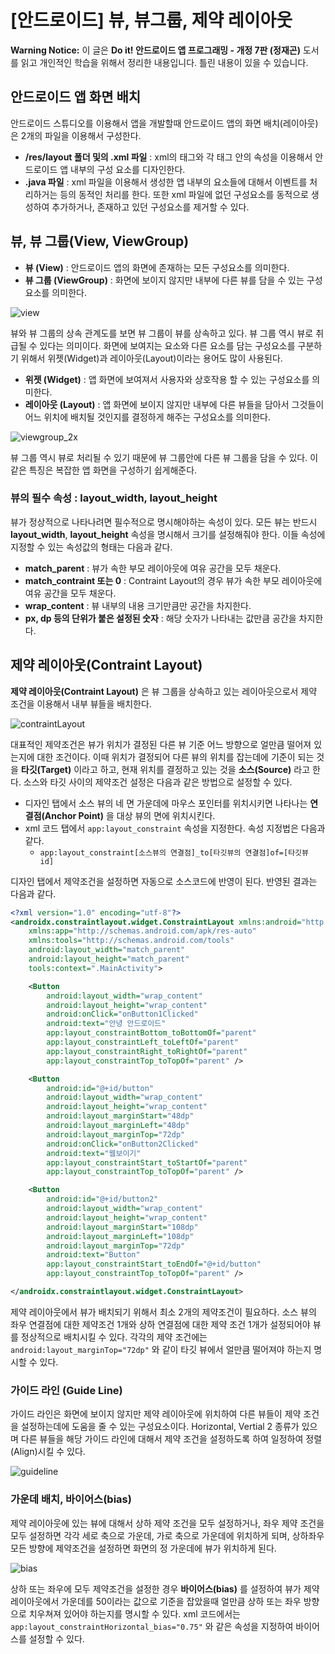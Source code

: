 # [안드로이드] 뷰, 뷰그룹, 제약 레이아웃

**Warning Notice:** 이 글은 **Do it! 안드로이드 앱 프로그래밍 - 개정 7판 (정재곤)** 도서를 읽고 개인적인 학습을 위해서 정리한 내용입니다. 틀린 내용이 있을 수 있습니다.


## 안드로이드 앱 화면 배치

안드로이드 스튜디오를 이용해서 앱을 개발할때 안드로이드 앱의 화면 배치(레이아웃)은 2개의 파일을 이용해서 구성한다.

- **/res/layout 폴더 및의 .xml 파일** : xml의 태그와 각 태그 안의 속성을 이용해서 안드로이드 앱 내부의 구성 요소를 디자인한다.
- **.java 파일** : xml 파일을 이용해서 생성한 앱 내부의 요소들에 대해서 이벤트를 처리하거는 등의 동적인 처리를 한다. 또한 xml 파일에 없던 구성요소를 동적으로 생성하여 추가하거나, 존재하고 있던 구성요소를 제거할 수 있다.

## 뷰, 뷰 그룹(View, ViewGroup)

- **뷰 (View)** : 안드로이드 앱의 화면에 존재하는 모든 구성요소를 의미한다.
- **뷰 그룹 (ViewGroup)** : 화면에 보이지 않지만 내부에 다른 뷰를 담을 수 있는 구성요소를 의미한다.

![view](https://user-images.githubusercontent.com/31771548/97866350-211b6f00-1d4f-11eb-99fc-c17748510428.png)

뷰와 뷰 그룹의 상속 관계도를 보면 뷰 그룹이 뷰를 상속하고 있다. 뷰 그룹 역시 뷰로 취급될 수 있다는 의미이다. 화면에 보여지는 요소와 다른 요소를 담는 구성요소를 구분하기 위해서 위젯(Widget)과 레이아웃(Layout)이라는 용어도 많이 사용된다.

- **위젯 (Widget)** : 앱 화면에 보여져서 사용자와 상호작용 할 수 있는 구성요소를 의미한다.
- **레이아웃 (Layout)** : 앱 화면에 보이지 않지만 내부에 다른 뷰들을 담아서 그것들이 어느 위치에 배치될 것인지를 결정하게 해주는 구성요소를 의미한다.

![viewgroup_2x](https://user-images.githubusercontent.com/31771548/97866158-bbc77e00-1d4e-11eb-8ad3-1902982f51b6.png)

뷰 그룹 역시 뷰로 처리될 수 있기 때문에 뷰 그룹안에 다른 뷰 그룹을 담을 수 있다. 이같은 특징은 복잡한 앱 화면을 구성하기 쉽게해준다.

### 뷰의 필수 속성 : layout_width, layout_height

뷰가 정상적으로 나타나려면 필수적으로 명시해야하는 속성이 있다. 모든 뷰는 반드시 **layout_width**, **layout_height** 속성을 명시해서 크기를 설정해줘야 한다. 이들 속성에 지정할 수 있는 속성값의 형태는 다음과 같다.

- **match_parent** : 뷰가 속한 부모 레이아웃에 여유 공간을 모두 채운다.
- **match_contraint 또는 0** : Contraint Layout의 경우 뷰가 속한 부모 레이아웃에 여유 공간을 모두 채운다.
- **wrap_content** : 뷰 내부의 내용 크기만큼만 공간을 차지한다.
- **px, dp 등의 단위가 붙은 설정된 숫자** : 해당 숫자가 나타내는 값만큼 공간을 차지한다.

## 제약 레이아웃(Contraint Layout)

**제약 레이아웃(Contraint Layout)** 은 뷰 그룹을 상속하고 있는 레이아웃으로서 제약 조건을 이용해서 내부 뷰들을 배치한다.

![contraintLayout](https://user-images.githubusercontent.com/31771548/97866601-925b2200-1d4f-11eb-97d4-281ef7ff9b33.PNG)

대표적인 제약조건은 뷰가 위치가 결정된 다른 뷰 기준 어느 방향으로 얼만큼 떨어져 있는지에 대한 조건이다. 이때 위치가 결정되어 다른 뷰의 위치를 잡는데에 기준이 되는 것을 **타깃(Target)** 이라고 하고, 현재 위치를 결정하고 있는 것을 **소스(Source)** 라고 한다. 소스와 타깃 사이의 제약조건 설정은 다음과 같은 방법으로 설정할 수 있다.

- 디자인 탭에서 소스 뷰의 네 면 가운데에 마우스 포인터를 위치시키면 나타나는  **연결점(Anchor Point)** 을 대상 뷰의 면에 위치시킨다.
- xml 코드 탭에서 `app:layout_constraint` 속성을 지정한다. 속성 지정법은 다음과 같다.
  - `app:layout_constraint[소스뷰의 연결점]_to[타깃뷰의 연결점]of=[타깃뷰 id]`

디자인 탭에서 제약조건을 설정하면 자동으로 소스코드에 반영이 된다. 반영된 결과는 다음과 같다.

```xml
<?xml version="1.0" encoding="utf-8"?>
<androidx.constraintlayout.widget.ConstraintLayout xmlns:android="http://schemas.android.com/apk/res/android"
    xmlns:app="http://schemas.android.com/apk/res-auto"
    xmlns:tools="http://schemas.android.com/tools"
    android:layout_width="match_parent"
    android:layout_height="match_parent"
    tools:context=".MainActivity">

    <Button
        android:layout_width="wrap_content"
        android:layout_height="wrap_content"
        android:onClick="onButton1Clicked"
        android:text="안녕 안드로이드"
        app:layout_constraintBottom_toBottomOf="parent"
        app:layout_constraintLeft_toLeftOf="parent"
        app:layout_constraintRight_toRightOf="parent"
        app:layout_constraintTop_toTopOf="parent" />

    <Button
        android:id="@+id/button"
        android:layout_width="wrap_content"
        android:layout_height="wrap_content"
        android:layout_marginStart="48dp"
        android:layout_marginLeft="48dp"
        android:layout_marginTop="72dp"
        android:onClick="onButton2Clicked"
        android:text="웹보이기"
        app:layout_constraintStart_toStartOf="parent"
        app:layout_constraintTop_toTopOf="parent" />

    <Button
        android:id="@+id/button2"
        android:layout_width="wrap_content"
        android:layout_height="wrap_content"
        android:layout_marginStart="108dp"
        android:layout_marginLeft="108dp"
        android:layout_marginTop="72dp"
        android:text="Button"
        app:layout_constraintStart_toEndOf="@+id/button"
        app:layout_constraintTop_toTopOf="parent" />

</androidx.constraintlayout.widget.ConstraintLayout>
```

제약 레이아웃에서 뷰가 배치되기 위해서 최소 2개의 제약조건이 필요하다. 소스 뷰의 좌우 연결점에 대한 제약조건 1개와 상하 연결점에 대한 제약 조건 1개가 설정되어야 뷰를 정상적으로 배치시킬 수 있다. 각각의 제약 조건에는 `android:layout_marginTop="72dp"` 와 같이 타깃 뷰에서 얼만큼 떨어져야 하는지 명시할 수 있다.

### 가이드 라인 (Guide Line)

가이드 라인은 화면에 보이지 않지만 제약 레이아웃에 위치하여 다른 뷰들이 제약 조건을 설정하는데에 도움을 줄 수 있는 구성요소이다. Horizontal, Vertial 2 종류가 있으며 다른 뷰들을 해당 가이드 라인에 대해서 제약 조건을 설정하도록 하여 일정하여 정렬(Align)시킬 수 있다.

![guideline](https://user-images.githubusercontent.com/31771548/97868826-bc164800-1d53-11eb-9695-e4f7a64a26ab.PNG)

### 가운데 배치, 바이어스(bias)

제약 레이아웃에 있는 뷰에 대해서 상하 제약 조건을 모두 설정하거나, 좌우 제약 조건을 모두 설정하면 각각 세로 축으로 가운데, 가로 축으로 가운데에 위치하게 되며, 상하좌우 모든 방향에 제약조건을 설정하면 화면의 정 가운데에 뷰가 위치하게 된다.

![bias](https://user-images.githubusercontent.com/31771548/97868396-f206fc80-1d52-11eb-976d-6f9af45d5f8e.PNG)

상하 또는 좌우에 모두 제약조건을 설정한 경우 **바이어스(bias)** 를 설정하여 뷰가 제약 레이아웃에서 가운데를 50이라는 값으로 기준을 잡았을때 얼만큼 상하 또는 좌우 방향으로 치우쳐져 있어야 하는지를 명시할 수 있다. xml 코드에서는 `app:layout_constraintHorizontal_bias="0.75"` 와 같은 속성을 지정하여 바이어스를 설정할 수 있다.
